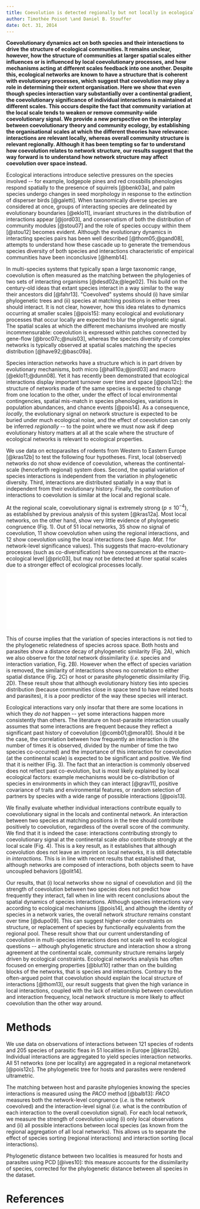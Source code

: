 ```yaml
---
title: Coevolution is detected regionally but not locally in ecological communities
author: Timothée Poisot \and Daniel B. Stouffer
date: Oct. 31, 2014
---
```


**Coevolutionary dynamics act on both species and their interactions to drive
the structure of ecological communities. It remains unclear, however, how
the structure of communities at larger spatial scales either influences or
is influenced by local coevolutionary processes, and how mechanisms acting
at different scales feedback into one another. Despite this, ecological
networks are known to have a structure that is coherent with evolutionary
processes, which suggest that coevolution may play a role in determining their
extent organisation. Here we show that even though species interaction vary
substantially over a continental gradient, the coevolutionary significance
of individual interactions is maintained at different scales. This occurs
despite the fact that community variation at the local scale tends to
weaken or remove community-wide coevolutionary signal. We provide a new
perspective on the interplay between coevolutionary theory and community
ecology, by establishing the organisational scales at which the different
theories have relevance: interactions are relevant locally, whereas overall
community structure is relevant regionally. Although it has been tempting so
far to understand how coevolution relates to network structure, our results
suggest that the way forward is to understand how network structure may
affect coevolution over space instead.**

Ecological interactions introduce selective pressures on the species involved
-- for example, lodgepole pines and red crossbills phenologies respond
spatially to the presence of squirrels [@benk03a], and palm species undergo
changes in seed morphology in response to the extinction of disperser birds
[@galetti]. When taxonomically diverse species are considered at once, groups
of interacting species are delineated by evolutionary boundaries [@eklo11],
invariant structures in the distribution of interactions appear [@jord03],
and conservatism of both the distribution of community modules [@stou07] and
the role of species occupy within them [@stou12] becomes evident. Although
the evolutionary dynamics in interacting species pairs has been well described
[@thom05;@gand08], attempts to understand how these cascade up to generate the
tremendous species diversity of both species and interactions characteristic
of empirical communities have been inconclusive [@hemb14].

In multi-species systems that typically span a large taxonomic range,
coevolution is often measured as the matching between the phylogenies of two
sets of interacting organisms [@desd02a;@lege02]. This build on the century-old
ideas that extant species interact in a way similar to the way their ancestors
did [@fahr13]. "Coevolved" systems should (i) have similar phylogenetic trees
and (ii) species at matching positions in either trees should interact. It
is not clear, however, how this idea relates to dynamics occurring at smaller
scales [@pois15]: many ecological and evolutionary processes that occur locally
are expected to blur the phylogenetic signal. The spatial scales at which
the different mechanisms involved are mostly incommensurable: coevolution is
expressed within patches connected by gene-flow [@broc07c;@nuis03], whereas
the species diversity of complex networks is typically observed at spatial
scales matching the species distribution [@have92;@basc09a].

Species interaction networks have a structure which is in part driven
by evolutionary mechanisms, both micro [@hall10a;@jord03] and macro
[@eklo11;@dunn08]. Yet it has recently been demonstrated that ecological
interactions display important turnover over time and space [@pois12c]: the
structure of networks made of the same species is expected to change from one
location to the other, under the effect of local environmental contingencies,
spatial mis-match in species phenologies, variations in population abundances,
and chance events [@pois14]. As a consequence, *locally*, the evolutionary
signal on network structure is expected to be buried under much ecological
noise, and the effect of coevolution can only be inferred *regionally* --
to the point where we must now ask if deep evolutionary history matters at
all at the scale where the structure of ecological networks is relevant to
ecological properties.

<!--I don't think this ¶ is necessary in the final text, but let's keep it
to see the flow at the moment-->

We use data on ectoparasites of rodents from Western to Eastern Europe
[@kras12b] to test the following four hypotheses. First, local (observed)
networks do not show evidence of coevolution, whereas the continental-scale
(henceforth regional) system does. Second, the spatial variation of
species interactions is independent from the variation in phylogenetic
diversity. Third, interactions are distributed spatially in a way that is
independent from their evolutionary history. Finally, the contribution of
interactions to coevolution is similar at the local and regional scale.

At the regional scale, coevolutionary signal is extremely strong ($p
\leq 10^{-4}$), as established by previous analysis of this system
[@kras12a]. Most local networks, on the other hand, show very little
evidence of phylogenetic congruence (Fig. 1). Out of 51 local networks, 35
show no signal of coevolution, 11 show coevolution when using the regional
interactions, and 12 show coevolution using the local interactions (see
*Supp.  Mat. 1* for network-level significance values). This suggests that
macro-evolutionary processes (such as co-diversification) have consequences
at the macro-ecological level [@pric03], but may not be detected at finer
spatial scales due to a stronger effect of ecological processes locally.

![figure1]

This of course implies that the variation of species interactions is not
tied to the phylogenetic relatedness of species across space. Both hosts and
parasites show a distance decay of phylogenetic similarity (Fig. 2A), which
we also observe for the *total* network dissimilarity (*i.e.* species and
interaction variation, Fig. 2B). However when the effect of species variation
is removed, the similarity of interactions shows no correlation to either
spatial distance (Fig. 2C) or host or parasite phylogenetic dissimilarity
(Fig. 2D). These result show that although evolutionary history ties into
species distribution (because communities close in space tend to have related
hosts and parasites), it is a poor predictor of the way these species will
interact.

<!--I like this result after all!-->

Ecological interactions vary only insofar that there are some locations in
which they *do not* happen -- yet some interactions happen more consistently
than others. The literature on host-parasite interaction usually assumes
that some interactions are frequent because they reflect a significant
past history of coevolution [@comb01;@mora10]. Should it be the case, the
correlation between how frequently an interaction is (the number of times
it is observed, divided by the number of time the two species co-occurred)
and the importance of this interaction for coevolution (at the continental
scale) is expected to be significant and positive. We find that it is neither
(Fig. 3). The fact that an interaction is commonly observed does not reflect
past co-evolution, but is most likely explained by local ecological factors:
example mechanisms would be co-distribution of species in environments
in which they can interact [@grav11], positive covariance of traits and
environmental features, or random selection of partners by species with a
wide range of possible interactions [@pois13].

We finally evaluate whether individual interactions contribute equally
to coevolutionary signal in the locals and continental network. An
interaction between two species at matching positions in the tree should
contribute positively to coevolution, regardless of the overall score of
the community. We find that it is indeed the case: interactions contributing
strongly to coevolutionary signal at the continental scale *also* contribute
strongly at the local scale (Fig. 4). This is a key result, as it establishes
that although coevolution does not leave an imprint on local networks, it
is still detectable in *interactions*. This is in line with recent results
that established that, although networks are composed of interactions,
both objects seem to have uncoupled behaviors [@olit14].

<!--Discussion 3-->

Our results, that (i) local networks show no signal of coevolution and
(ii) the strength of coevolution between two species does not predict how
frequently they interact, fall when in line with recent conclusions about the
spatial dynamics of species interactions. Although species interactions vary
according to ecological mechanisms [@pois14], and although the identity of
species in a network varies, the overall network *structure* remains constant
over time [@dupo09]. This can suggest higher-order constraints on structure,
or replacement of species by functionally equivalents from the regional
pool. These result show that our current understanding of coevolution in
multi-species interactions does not scale well to ecological questions --
although phylogenetic structure and interaction show a strong agreement at the
continental scale, community structure remains largely driven by ecological
constraints. Ecological networks analysis has often focused on emerging
properties [@blut10] rather than on the building blocks of the networks,
that is species and interactions. Contrary to the often-argued point that
coevolution should explain the local structure of interactions [@thom13],
our result suggests that given the high variance in local interactions,
coupled with the lack of relationship between coevolution and interaction
frequency, local network structure is more likely to affect coevolution than
the other way around.

# Methods

We use data on observations of interactions between 121 species of
rodents and 205 species of parasitic fleas in 51 localities in Europe
[@kras12b]. Individual interactions are aggregated to yield species interaction
networks. All 51 networks (one per locality) are aggregated in a regional
metanetwork [@pois12c]. The phylogenetic tree for hosts and parasites were
rendered ultrametric.

The matching between host and parasite phylogenies knowing the species
interactions is measured using the *PACO* method [@balb13]: *PACO* measures
both the network-level congruence (*i.e.* is the network coevolved) and the
interaction-level signal (*i.e.* what is the contribution of each interaction
to the overall coevolution signal). For each local network, we measure the
strength of coevolution using (i) only local observations and (ii) all possible
interactions between local species (as known from the regional aggregation of
all local networks). This allows us to separate the effect of species sorting
(regional interactions) and interaction sorting (local interactions).

Phylogenetic distance between two localities is measured for hosts and
parasites using PCD [@ives10]: this measure accounts for the dissimilarity
of species, corrected for the phylogenetic distance between all species in
the dataset.

# References

[figure1]: ../figures/figure1.pdf "We determined whether a significant matching existed between hosts and parasites phylogenies at each location, using the PACo method. The association matrices used where (i) the *local* (observed) interactions, and (ii) the *regional* (possible, after aggregating all local datasets) ones. Surprisingly, and even though the regional dataset shows a strong co-cladogenetic structure, very few samplign sites show this too; 35 out of 51 communities where found not to be coevolved using either matrices."

[figure2]: ../figures/figure2.pdf "TODO"

[figure3]: ../figures/figure3.pdf "TODO"

